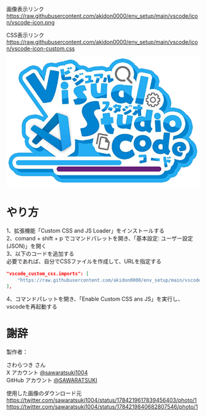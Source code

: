 画像表示リンク
https://raw.githubusercontent.com/akidon0000/env_setup/main/vscode/icon/vscode-icon.png

CSS表示リンク
https://raw.githubusercontent.com/akidon0000/env_setup/main/vscode/icon/vscode-icon-custom.css


![VSCcode](vscode-icon.png)

# やり方
1、拡張機能「Custom CSS and JS Loader」をインストールする  
2、comand + shift + p でコマンドパレットを開き、「基本設定: ユーザー設定(JSON)」を開く  
3、以下のコードを追加する  
必要であれば、自分でCSSファイルを作成して、URLを指定する  
```json
"vscode_custom_css.imports": [
    "https://raw.githubusercontent.com/akidon0000/env_setup/main/vscode/icon/vscode-icon-custom.css"
],
```
4、コマンドパレットを開き、「Enable Custom CSS ans JS」を実行し、vscodeを再起動する


# 謝辞
製作者：

さわらつき さん  
X アカウント [@sawaratsuki1004](https://twitter.com/sawaratsuki1004)  
GitHub アカウント [@SAWARATSUKI](https://github.com/SAWARATSUKI/KawaiiLogos/pulls)  

使用した画像のダウンロード元  
https://twitter.com/sawaratsuki1004/status/1784219617839456403/photo/1
https://twitter.com/sawaratsuki1004/status/1784219840682807546/photo/1
